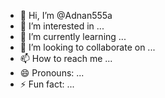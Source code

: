 - 👋 Hi, I’m @Adnan555a
- 👀 I’m interested in ...
- 🌱 I’m currently learning ...
- 💞️ I’m looking to collaborate on ...
- 📫 How to reach me ...
- 😄 Pronouns: ...
- ⚡ Fun fact: ...

<!---
Adnan555a/Adnan555a is a ✨ special ✨ repository because its `README.md` (this file) appears on your GitHub profile.
You can click the Preview link to take a look at your changes.
--->
